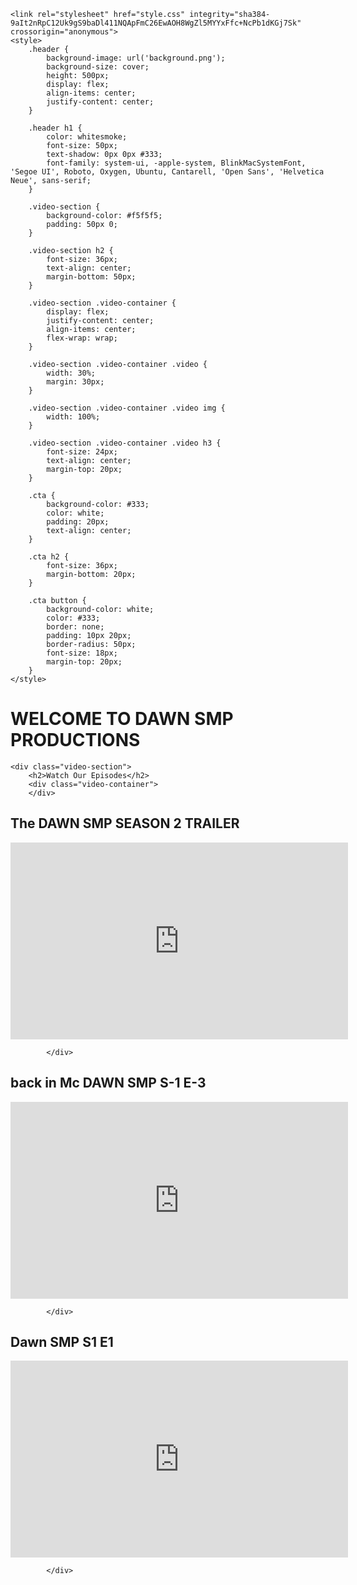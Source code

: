 <!DOCTYPE html>
<html lang="en">
<head>
    <meta charset="UTF-8">
    <meta name="viewport" content="width=device-width, initial-scale=1.0">
    <meta name="description" content="Promote your YouTube video series">
    <meta name="keywords" content="YouTube, video series, promotion">
    <meta name="author" content="Your Name">
    <title>My Video Series</title>

    <link rel="stylesheet" href="style.css" integrity="sha384-9aIt2nRpC12Uk9gS9baDl411NQApFmC26EwAOH8WgZl5MYYxFfc+NcPb1dKGj7Sk" crossorigin="anonymous">
    <style>
        .header {
            background-image: url('background.png');
            background-size: cover;
            height: 500px;
            display: flex;
            align-items: center;
            justify-content: center;
        }

        .header h1 {
            color: whitesmoke;
            font-size: 50px;
            text-shadow: 0px 0px #333;
            font-family: system-ui, -apple-system, BlinkMacSystemFont, 'Segoe UI', Roboto, Oxygen, Ubuntu, Cantarell, 'Open Sans', 'Helvetica Neue', sans-serif;
        }

        .video-section {
            background-color: #f5f5f5;
            padding: 50px 0;
        }

        .video-section h2 {
            font-size: 36px;
            text-align: center;
            margin-bottom: 50px;
        }

        .video-section .video-container {
            display: flex;
            justify-content: center;
            align-items: center;
            flex-wrap: wrap;
        }

        .video-section .video-container .video {
            width: 30%;
            margin: 30px;
        }

        .video-section .video-container .video img {
            width: 100%;
        }

        .video-section .video-container .video h3 {
            font-size: 24px;
            text-align: center;
            margin-top: 20px;
        }

        .cta {
            background-color: #333;
            color: white;
            padding: 20px;
            text-align: center;
        }

        .cta h2 {
            font-size: 36px;
            margin-bottom: 20px;
        }

        .cta button {
            background-color: white;
            color: #333;
            border: none;
            padding: 10px 20px;
            border-radius: 50px;
            font-size: 18px;
            margin-top: 20px;
        }
    </style>
</head>
<body>
    <div class="header">
        <h1>WELCOME TO DAWN SMP PRODUCTIONS</h1>
    </div>

    <div class="video-section">
        <h2>Watch Our Episodes</h2>
        <div class="video-container">
        </div>
<div class="video-container">
    <h2>The DAWN SMP SEASON 2 TRAILER</h2>
        <iframe width="540" height="315" src="https://www.youtube.com/embed/olit8ofZuUA" frameborder="0" allow="accelerometer; autoplay; clipboard-write; encrypted-media; gyroscope; picture-in-picture" allowfullscreen></iframe>
            
            </div>

<div class="video-container">
    <h2>back in Mc DAWN SMP S-1 E-3</h2>
        <iframe width="540" height="315" src="https://www.youtube.com/embed/vTKUPbaUR-o" frameborder="0" allow="accelerometer; autoplay; clipboard-write; encrypted-media; gyroscope; picture-in-picture" allowfullscreen></iframe>
                                    
            </div>

<div class="video-container">
    <h2>Dawn SMP S1 E1</h2>
        <iframe width="540" height="315" src="https://www.youtube.com/embed/7mkb0QzYJ78" frameborder="0" allow="accelerometer; autoplay; clipboard-write; encrypted-media; gyroscope; picture-in-picture" allowfullscreen></iframe>
                        
            </div>
